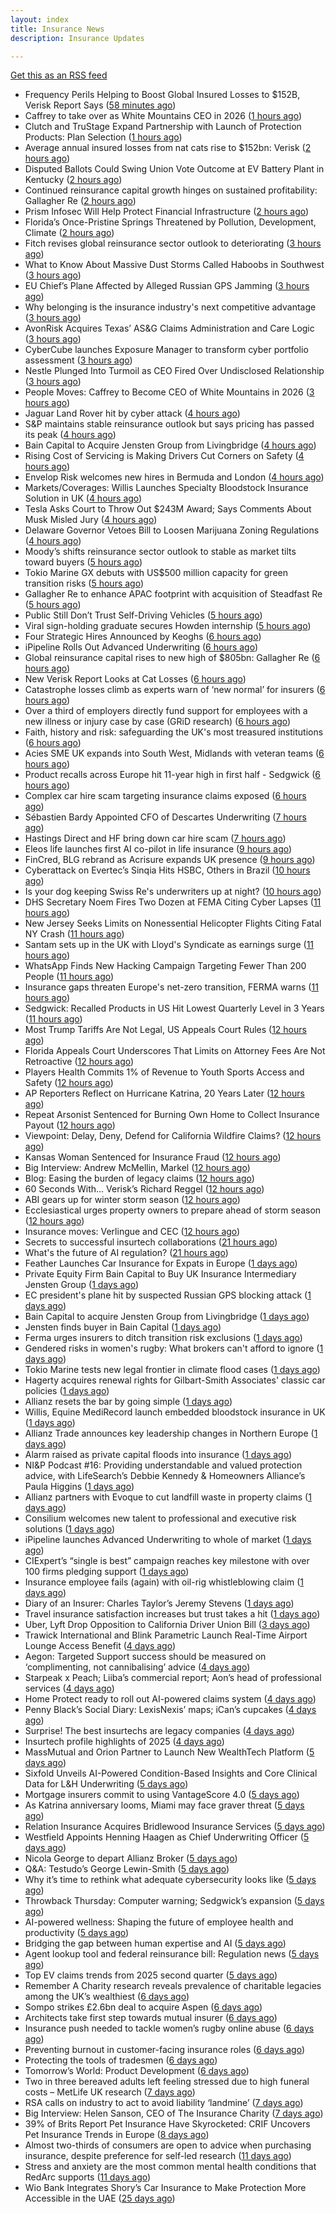 ```yaml
---
layout: index
title: Insurance News
description: Insurance Updates

---
```


[Get this as an RSS feed](/insurance.rss)

<!-- news_marker starts -->
- Frequency Perils Helping to Boost Global Insured Losses to $152B, Verisk Report Says ([58 minutes ago](https://www.insurancejournal.com/news/national/2025/09/02/837632.htm))
- Caffrey to take over as White Mountains CEO in 2026 ([1 hours ago](https://www.reinsurancene.ws/caffrey-to-take-over-as-white-mountains-ceo-in-2026/))
- Clutch and TruStage Expand Partnership with Launch of Protection Products: Plan Selection ([1 hours ago](https://www.insurtechinsights.com/clutch-and-trustage-expand-partnership-with-launch-of-protection-products-plan-selection/))
- Average annual insured losses from nat cats rise to $152bn: Verisk ([2 hours ago](https://www.reinsurancene.ws/average-annual-insured-losses-from-nat-cats-rise-to-152bn-verisk/))
- Disputed Ballots Could Swing Union Vote Outcome at EV Battery Plant in Kentucky ([2 hours ago](https://www.insurancejournal.com/news/southeast/2025/09/02/837623.htm))
- Continued reinsurance capital growth hinges on sustained profitability: Gallagher Re ([2 hours ago](https://www.reinsurancene.ws/continued-reinsurance-capital-growth-hinges-on-sustained-profitability-gallagher-re/))
- Prism Infosec Will Help Protect Financial Infrastructure ([2 hours ago](https://insurance-edge.net/2025/09/02/prism-infosec-will-help-protect-financial-infrastructure/))
- Florida’s Once-Pristine Springs Threatened by Pollution, Development, Climate ([2 hours ago](https://www.insurancejournal.com/news/southeast/2025/09/02/837615.htm))
- Fitch revises global reinsurance sector outlook to deteriorating ([3 hours ago](https://www.reinsurancene.ws/fitch-revises-global-reinsurance-sector-outlook-to-deteriorating/))
- What to Know About Massive Dust Storms Called Haboobs in Southwest ([3 hours ago](https://www.insurancejournal.com/news/west/2025/09/02/837612.htm))
- EU Chief’s Plane Affected by Alleged Russian GPS Jamming ([3 hours ago](https://www.insurancejournal.com/news/international/2025/09/02/837607.htm))
- Why belonging is the insurance industry's next competitive advantage ([3 hours ago](https://www.insurancebusinessmag.com/uk/news/diversity-inclusion/why-belonging-is-the-insurance-industrys-next-competitive-advantage-548171.aspx))
- AvonRisk Acquires Texas’ AS&G Claims Administration and Care Logic ([3 hours ago](https://www.insurancejournal.com/news/southcentral/2025/09/02/837606.htm))
- CyberCube launches Exposure Manager to transform cyber portfolio assessment ([3 hours ago](https://www.reinsurancene.ws/cybercube-launches-exposure-manager-to-transform-cyber-portfolio-assessment/))
- Nestle Plunged Into Turmoil as CEO Fired Over Undisclosed Relationship ([3 hours ago](https://www.insurancejournal.com/news/international/2025/09/02/837602.htm))
- People Moves: Caffrey to Become CEO of White Mountains in 2026 ([3 hours ago](https://www.insurancejournal.com/news/international/2025/09/02/837598.htm))
- Jaguar Land Rover hit by cyber attack ([4 hours ago](https://www.insurancebusinessmag.com/uk/news/cyber/jaguar-land-rover-hit-by-cyber-attack-548178.aspx))
- S&P maintains stable reinsurance outlook but says pricing has passed its peak ([4 hours ago](https://www.reinsurancene.ws/sp-maintains-stable-reinsurance-outlook-but-says-pricing-has-passed-its-peak/))
- Bain Capital to Acquire Jensten Group from Livingbridge ([4 hours ago](https://www.insurtechinsights.com/bain-capital-to-acquire-jensten-group-from-livingbridge/))
- Rising Cost of Servicing is Making Drivers Cut Corners on Safety ([4 hours ago](https://insurance-edge.net/2025/09/02/rising-cost-of-servicing-is-making-drivers-cut-corners-on-safety/))
- Envelop Risk welcomes new hires in Bermuda and London ([4 hours ago](https://www.reinsurancene.ws/envelop-risk-welcomes-new-hires-in-bermuda-and-london/))
- Markets/Coverages: Willis Launches Specialty Bloodstock Insurance Solution in UK ([4 hours ago](https://www.insurancejournal.com/news/international/2025/09/02/837591.htm))
- Tesla Asks Court to Throw Out $243M Award; Says Comments About Musk Misled Jury ([4 hours ago](https://www.insurancejournal.com/news/national/2025/09/02/837589.htm))
- Delaware Governor Vetoes Bill to Loosen Marijuana Zoning Regulations ([4 hours ago](https://www.insurancejournal.com/news/east/2025/09/02/837582.htm))
- Moody’s shifts reinsurance sector outlook to stable as market tilts toward buyers ([5 hours ago](https://www.reinsurancene.ws/moodys-shifts-reinsurance-sector-outlook-to-stable-as-market-tilts-toward-buyers/))
- Tokio Marine GX debuts with US$500 million capacity for green transition risks ([5 hours ago](https://www.insurancebusinessmag.com/uk/news/breaking-news/tokio-marine-gx-debuts-with-us500-million-capacity-for-green-transition-risks-548146.aspx))
- Gallagher Re to enhance APAC footprint with acquisition of Steadfast Re ([5 hours ago](https://www.reinsurancene.ws/gallagher-re-to-enhance-apac-footprint-with-acquisition-of-steadfast-re/))
- Public Still Don’t Trust Self-Driving Vehicles ([5 hours ago](https://insurance-edge.net/2025/09/02/public-still-dont-trust-self-driving-vehicles/))
- Viral sign-holding graduate secures Howden internship ([5 hours ago](https://www.postonline.co.uk/broker/7958941/viral-sign-holding-graduate-secures-howden-internship))
- Four Strategic Hires Announced by Keoghs ([6 hours ago](https://insurance-edge.net/2025/09/02/four-strategic-hires-announced-by-keoghs/))
- iPipeline Rolls Out Advanced Underwriting ([6 hours ago](https://insurance-edge.net/2025/09/02/ipipeline-rolls-out-advanced-underwriting/))
- Global reinsurance capital rises to new high of $805bn: Gallagher Re ([6 hours ago](https://www.reinsurancene.ws/global-reinsurance-capital-rises-to-new-high-of-805bn-gallagher-re/))
- New Verisk Report Looks at Cat Losses ([6 hours ago](https://insurance-edge.net/2025/09/02/new-verisk-report-looks-at-cat-losses/))
- Catastrophe losses climb as experts warn of ‘new normal’ for insurers ([6 hours ago](https://www.insurancebusinessmag.com/uk/news/catastrophe/catastrophe-losses-climb-as-experts-warn-of-new-normal-for-insurers-548128.aspx))
- Over a third of employers directly fund support for employees with a new illness or injury case by case (GRiD research) ([6 hours ago](https://ifamagazine.com/over-a-third-36-of-employers-directly-fund-support-for-employees-with-a-new-illness-or-injury-case-by-case-grid-research/))
- Faith, history and risk: safeguarding the UK's most treasured institutions ([6 hours ago](https://www.insurancebusinessmag.com/uk/news/non-profits/faith-history-and-risk-safeguarding-the-uks-most-treasured-institutions-548124.aspx))
- Acies SME UK expands into South West, Midlands with veteran teams ([6 hours ago](https://www.insurancebusinessmag.com/uk/news/sme/acies-sme-uk-expands-into-south-west-midlands-with-veteran-teams-548106.aspx))
- Product recalls across Europe hit 11-year high in first half - Sedgwick ([6 hours ago](https://www.insurancebusinessmag.com/uk/news/breaking-news/product-recalls-across-europe-hit-11year-high-in-first-half--sedgwick-548101.aspx))
- Complex car hire scam targeting insurance claims exposed ([6 hours ago](https://www.insurancebusinessmag.com/uk/news/auto-motor/complex-car-hire-scam-targeting-insurance-claims-exposed-548092.aspx))
- Sébastien Bardy Appointed CFO of Descartes Underwriting ([7 hours ago](https://www.insurtechinsights.com/sebastien-bardy-appointed-cfo-of-descartes-underwriting/))
- Hastings Direct and HF bring down car hire scam ([7 hours ago](https://www.postonline.co.uk/personal/7958940/hastings-direct-and-hf-bring-down-car-hire-scam))
- Eleos life launches first AI co-pilot in life insurance ([9 hours ago](https://ifamagazine.com/eleos-life-launches-first-ai-co-pilot-in-life-insurance/))
- FinCred, BLG rebrand as Acrisure expands UK presence ([9 hours ago](https://www.insurancebusinessmag.com/uk/news/breaking-news/fincred-blg-rebrand-as-acrisure-expands-uk-presence-548094.aspx))
- Cyberattack on Evertec’s Sinqia Hits HSBC, Others in Brazil ([10 hours ago](https://www.insurancejournal.com/news/international/2025/09/02/837574.htm))
- Is your dog keeping Swiss Re's underwriters up at night? ([10 hours ago](https://www.insurancebusinessmag.com/uk/news/catastrophe/is-your-dog-keeping-swiss-res-underwriters-up-at-night-548077.aspx))
- DHS Secretary Noem Fires Two Dozen at FEMA Citing Cyber Lapses ([11 hours ago](https://www.insurancejournal.com/news/national/2025/09/02/837565.htm))
- New Jersey Seeks Limits on Nonessential Helicopter Flights Citing Fatal NY Crash ([11 hours ago](https://www.insurancejournal.com/news/east/2025/09/02/837546.htm))
- Santam sets up in the UK with Lloyd's Syndicate as earnings surge ([11 hours ago](https://www.insurancebusinessmag.com/uk/news/breaking-news/santam-sets-up-in-the-uk-with-lloyds-syndicate-as-earnings-surge-548057.aspx))
- WhatsApp Finds New Hacking Campaign Targeting Fewer Than 200 People ([11 hours ago](https://www.insurancejournal.com/news/national/2025/09/02/837568.htm))
- Insurance gaps threaten Europe's net-zero transition, FERMA warns ([11 hours ago](https://www.insurancebusinessmag.com/uk/news/catastrophe/insurance-gaps-threaten-europes-netzero-transition-ferma-warns-548058.aspx))
- Sedgwick: Recalled Products in US Hit Lowest Quarterly Level in 3 Years ([11 hours ago](https://www.insurancejournal.com/news/national/2025/09/02/837562.htm))
- Most Trump Tariffs Are Not Legal, US Appeals Court Rules ([12 hours ago](https://www.insurancejournal.com/news/national/2025/09/02/837559.htm))
- Florida Appeals Court Underscores That Limits on Attorney Fees Are Not Retroactive ([12 hours ago](https://www.insurancejournal.com/news/southeast/2025/09/02/837550.htm))
- Players Health Commits 1% of Revenue to Youth Sports Access and Safety ([12 hours ago](https://www.insurancejournal.com/news/midwest/2025/09/02/837422.htm))
- AP Reporters Reflect on Hurricane Katrina, 20 Years Later ([12 hours ago](https://www.insurancejournal.com/news/southcentral/2025/09/02/837506.htm))
- Repeat Arsonist Sentenced for Burning Own Home to Collect Insurance Payout ([12 hours ago](https://www.insurancejournal.com/news/east/2025/09/02/837448.htm))
- Viewpoint: Delay, Deny, Defend for California Wildfire Claims? ([12 hours ago](https://www.insurancejournal.com/news/west/2025/09/02/837381.htm))
- Kansas Woman Sentenced for Insurance Fraud ([12 hours ago](https://www.insurancejournal.com/news/midwest/2025/09/02/837512.htm))
- Big Interview: Andrew McMellin, Markel ([12 hours ago](https://www.postonline.co.uk/lloyd%E2%80%99slondon/7958273/big-interview-andrew-mcmellin-markel))
- Blog: Easing the burden of legacy claims ([12 hours ago](https://www.postonline.co.uk/claims/7958292/blog-easing-the-burden-of-legacy-claims))
- 60 Seconds With... Verisk’s Richard Reggel ([12 hours ago](https://www.postonline.co.uk/technology/7958029/60-seconds-with-verisk%E2%80%99s-richard-reggel))
- ABI gears up for winter storm season ([12 hours ago](https://www.postonline.co.uk/claims/7958926/abi-gears-up-for-winter-storm-season))
- Ecclesiastical urges property owners to prepare ahead of storm season ([12 hours ago](https://www.insurancebusinessmag.com/uk/news/catastrophe/ecclesiastical-urges-property-owners-to-prepare-ahead-of-storm-season-548061.aspx))
- Insurance moves: Verlingue and CEC ([12 hours ago](https://www.insurancebusinessmag.com/uk/news/breaking-news/insurance-moves-verlingue-and-cec-548062.aspx))
- Secrets to successful insurtech collaborations ([21 hours ago](https://www.dig-in.com/news/secrets-to-successful-insurtech-collaborations))
- What's the future of AI regulation? ([21 hours ago](https://www.dig-in.com/news/whats-the-future-of-ai-regulation))
- Feather Launches Car Insurance for Expats in Europe ([1 days ago](https://www.insurtechinsights.com/feather-launches-car-insurance-for-expats-in-europe/))
- Private Equity Firm Bain Capital to Buy UK Insurance Intermediary Jensten Group ([1 days ago](https://www.insurancejournal.com/news/international/2025/09/01/837542.htm))
- EC president's plane hit by suspected Russian GPS blocking attack ([1 days ago](https://www.insurancebusinessmag.com/uk/news/breaking-news/ec-presidents-plane-hit-by-suspected-russian-gps-blocking-attack-548031.aspx))
- Bain Capital to acquire Jensten Group from Livingbridge ([1 days ago](https://www.insurancebusinessmag.com/uk/news/breaking-news/bain-capital-to-acquire-jensten-group-from-livingbridge-548023.aspx))
- Jensten finds buyer in Bain Capital ([1 days ago](https://www.postonline.co.uk/news/7958931/jensten-finds-buyer-in-bain-capital))
- Ferma urges insurers to ditch transition risk exclusions ([1 days ago](https://www.postonline.co.uk/commercial/7958930/ferma-urges-insurers-to-ditch-transition-risk-exclusions))
- Gendered risks in women's rugby: What brokers can't afford to ignore ([1 days ago](https://www.insurancebusinessmag.com/uk/news/breaking-news/gendered-risks-in-womens-rugby-what-brokers-cant-afford-to-ignore-548014.aspx))
- Tokio Marine tests new legal frontier in climate flood cases ([1 days ago](https://www.insurancebusinessmag.com/uk/news/legal-insights/tokio-marine-tests-new-legal-frontier-in-climate-flood-cases-548008.aspx))
- Hagerty acquires renewal rights for Gilbart-Smith Associates' classic car policies ([1 days ago](https://www.insurancebusinessmag.com/uk/news/mergers-acquisitions/hagerty-acquires-renewal-rights-for-gilbartsmith-associates-classic-car-policies-547988.aspx))
- Allianz resets the bar by going simple ([1 days ago](https://www.insurancebusinessmag.com/uk/news/breaking-news/allianz-resets-the-bar-by-going-simple-548006.aspx))
- Willis, Equine MediRecord launch embedded bloodstock insurance in UK ([1 days ago](https://www.insurancebusinessmag.com/uk/news/breaking-news/willis-equine-medirecord-launch-embedded-bloodstock-insurance-in-uk-547985.aspx))
- Allianz Trade announces key leadership changes in Northern Europe ([1 days ago](https://www.insurancebusinessmag.com/uk/news/breaking-news/allianz-trade-announces-key-leadership-changes-in-northern-europe-547987.aspx))
- Alarm raised as private capital floods into insurance ([1 days ago](https://www.insurancebusinessmag.com/uk/news/breaking-news/alarm-raised-as-private-capital-floods-into-insurance-547998.aspx))
- NI&P Podcast #16: Providing understandable and valued protection advice, with LifeSearch’s Debbie Kennedy & Homeowners Alliance’s Paula Higgins ([1 days ago](https://ifamagazine.com/nip-podcast-16-providing-understandable-and-valued-protection-advice-with-lifesearchs-debbie-kennedy-homeowners-alliances-paula-higgins/))
- Allianz partners with Evoque to cut landfill waste in property claims ([1 days ago](https://www.insurtechinsights.com/allianz-partners-with-evoque-to-cut-landfill-waste-in-property-claims/))
- Consilium welcomes new talent to professional and executive risk solutions ([1 days ago](https://www.insurancebusinessmag.com/uk/news/breaking-news/consilium-welcomes-new-talent-to-professional-and-executive-risk-solutions-547994.aspx))
- iPipeline launches Advanced Underwriting to whole of market ([1 days ago](https://ifamagazine.com/ipipeline-launches-advanced-underwriting-to-whole-of-market/))
- CIExpert’s “single is best” campaign reaches key milestone with over 100 firms pledging support ([1 days ago](https://ifamagazine.com/ciexperts-single-is-best-campaign-reaches-key-milestone-with-over-100-firms-pledging-support/))
- Insurance employee fails (again) with oil-rig whistleblowing claim ([1 days ago](https://www.insurancebusinessmag.com/uk/news/legal-insights/insurance-employee-fails-again-with-oilrig-whistleblowing-claim-547975.aspx))
- Diary of an Insurer: Charles Taylor’s Jeremy Stevens ([1 days ago](https://www.postonline.co.uk/technology/7957628/diary-of-an-insurer-charles-taylor%E2%80%99s-jeremy-stevens))
- Travel insurance satisfaction increases but trust takes a hit ([1 days ago](https://www.postonline.co.uk/personal/7958863/travel-insurance-satisfaction-increases-but-trust-takes-a-hit))
- Uber, Lyft Drop Opposition to California Driver Union Bill ([3 days ago](https://www.insurancejournal.com/news/west/2025/08/29/837519.htm))
- Trawick International and Blink Parametric Launch Real-Time Airport Lounge Access Benefit ([4 days ago](https://www.insurtechinsights.com/trawick-international-and-blink-parametric-launch-real-time-airport-lounge-access-benefit/))
- Aegon: Targeted Support success should be measured on ‘complimenting, not cannibalising’ advice ([4 days ago](https://ifamagazine.com/aegon-targeted-support-success-should-be-measured-on-complimenting-not-cannibalising-advice/))
- Starpeak x Peach; Liiba’s commercial report; Aon’s head of professional services ([4 days ago](https://www.postonline.co.uk/news/7958924/starpeak-x-peach-liiba%E2%80%99s-commercial-report-aon%E2%80%99s-head-of-professional-services))
- Home Protect ready to roll out AI-powered claims system ([4 days ago](https://www.postonline.co.uk/news/7958319/home-protect-ready-to-roll-out-ai-powered-claims-system))
- Penny Black’s Social Diary: LexisNexis’ maps; iCan’s cupcakes ([4 days ago](https://www.postonline.co.uk/people/7958246/penny-black%E2%80%99s-social-diary-lexisnexis%E2%80%99-maps-ican%E2%80%99s-cupcakes))
- Surprise! The best insurtechs are legacy companies ([4 days ago](https://www.dig-in.com/opinion/the-best-insurtechs-are-legacy-companies))
- Insurtech profile highlights of 2025 ([4 days ago](https://www.dig-in.com/list/insurtech-profile-highlights-of-2025))
- MassMutual and Orion Partner to Launch New WealthTech Platform ([5 days ago](https://www.insurtechinsights.com/massmutual-and-orion-partner-to-launch-new-wealthtech-platform/))
- Sixfold Unveils AI-Powered Condition-Based Insights and Core Clinical Data for L&H Underwriting ([5 days ago](https://www.insurtechinsights.com/sixfold-unveils-ai-powered-condition-based-insights-and-core-clinical-data-for-lh-underwriting/))
- Mortgage insurers commit to using VantageScore 4.0 ([5 days ago](https://www.dig-in.com/news/mortgage-insurers-commit-to-using-vantagescore-4-0))
- As Katrina anniversary looms, Miami may face graver threat ([5 days ago](https://www.dig-in.com/news/analyzing-miamis-hurricane-risk-two-decades-after-katrina))
- Relation Insurance Acquires Bridlewood Insurance Services ([5 days ago](https://www.insurtechinsights.com/relation-insurance-acquires-bridlewood-insurance-services/))
- Westfield Appoints Henning Haagen as Chief Underwriting Officer ([5 days ago](https://www.insurtechinsights.com/westfield-appoints-henning-haagen-as-chief-underwriting-officer/))
- Nicola George to depart Allianz Broker ([5 days ago](https://www.postonline.co.uk/broker/7958923/nicola-george-to-depart-allianz-broker))
- Q&A: Testudo’s George Lewin-Smith ([5 days ago](https://www.postonline.co.uk/technology/7958076/qa-testudo%E2%80%99s-george-lewin-smith))
- Why it’s time to rethink what adequate cybersecurity looks like ([5 days ago](https://www.postonline.co.uk/commercial/7958910/why-it%E2%80%99s-time-to-rethink-what-adequate-cybersecurity-looks-like))
- Throwback Thursday: Computer warning; Sedgwick’s expansion ([5 days ago](https://www.postonline.co.uk/technology/7956763/throwback-thursday-computer-warning-sedgwick%E2%80%99s-expansion))
- AI-powered wellness: Shaping the future of employee health and productivity ([5 days ago](https://www.dig-in.com/opinion/ai-powered-wellness-shaping-the-future-of-employee-health-and-productivity))
- Bridging the gap between human expertise and AI ([5 days ago](https://www.dig-in.com/opinion/bridging-the-gap-between-human-expertise-and-ai))
- Agent lookup tool and federal reinsurance bill: Regulation news ([5 days ago](https://www.dig-in.com/list/agent-lookup-tool-federal-reinsurance-bill-regulation-news))
- Top EV claims trends from 2025 second quarter ([5 days ago](https://www.dig-in.com/list/top-ev-claims-trends-from-q2-2025))
- Remember A Charity research reveals prevalence of charitable legacies among the UK’s wealthiest ([6 days ago](https://ifamagazine.com/remember-a-charity-research-reveals-prevalence-of-charitable-legacies-among-the-uks-wealthiest/))
- Sompo strikes £2.6bn deal to acquire Aspen ([6 days ago](https://www.postonline.co.uk/commercial/7958922/sompo-strikes-%C2%A326bn-deal-to-acquire-aspen))
- Architects take first step towards mutual insurer ([6 days ago](https://www.postonline.co.uk/commercial/7958921/architects-take-first-step-towards-mutual-insurer))
- Insurance push needed to tackle women’s rugby online abuse ([6 days ago](https://www.postonline.co.uk/commercial/7958920/insurance-push-needed-to-tackle-female-rugby-online-abuse))
- Preventing burnout in customer-facing insurance roles ([6 days ago](https://www.postonline.co.uk/technology/7958034/preventing-burnout-in-customer-facing-insurance-roles))
- Protecting the tools of tradesmen ([6 days ago](https://www.postonline.co.uk/commercial/7958124/protecting-the-tools-of-tradesmen))
- Tomorrow’s World: Product Development ([6 days ago](https://www.postonline.co.uk/personal/7958157/tomorrow%E2%80%99s-world-product-development))
- Two in three bereaved adults left feeling stressed due to high funeral costs – MetLife UK research ([7 days ago](https://ifamagazine.com/two-in-three-bereaved-adults-left-feeling-stressed-due-to-high-funeral-costs-metlife-uk-research/))
- RSA calls on industry to act to avoid liability ‘landmine’ ([7 days ago](https://www.postonline.co.uk/commercial/7958918/rsa-calls-on-industry-to-act-to-avoid-liability-%E2%80%98landmine%E2%80%99))
- Big Interview: Helen Sanson, CEO of The Insurance Charity ([7 days ago](https://www.postonline.co.uk/people/7958165/big-interview-helen-sanson-ceo-of-the-insurance-charity))
- 39% of Brits Report Pet Insurance Have Skyrocketed: CRIF Uncovers Pet Insurance Trends in Europe ([8 days ago](https://thefintechtimes.com/39-of-brits-report-pet-insurance-have-skyrocketed-crif-uncovers-pet-insurance-trends-in-europe/))
- Almost two-thirds of consumers are open to advice when purchasing insurance, despite preference for self-led research ([11 days ago](https://ifamagazine.com/almost-two-thirds-of-consumers-are-open-to-advice-when-purchasing-insurance-despite-preference-for-self-led-research/))
- Stress and anxiety are the most common mental health conditions that RedArc supports ([11 days ago](https://ifamagazine.com/stress-and-anxiety-are-the-most-common-mental-health-conditions-that-redarc-supports/))
- Wio Bank Integrates Shory’s Car Insurance to Make Protection More Accessible in the UAE ([25 days ago](https://thefintechtimes.com/wio-bank-integrates-shorys-car-insurance-to-make-protection-more-accessible-in-the-uae/))

<!-- news_marker ends -->